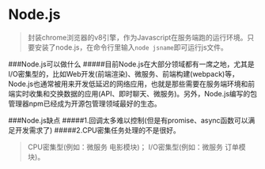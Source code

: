 # Node.js

> 封装chrome浏览器的v8引擎，作为Javascript在服务端跑的运行环境。只要安装了node.js，在命令行里输入`node jsname`即可运行js文件。

###Node.js可以做什么
#####目前Node.js在大部分领域都有一席之地，尤其是I/O密集型的，比如Web开发(前端渲染)、微服务、前端构建(webpack)等，Node.js也通常被用来开发低延迟的网络应用，也就是那些需要在服务端环境和前端实时收集和交换数据的应用(API、即时聊天、微服务)。另外，Node.js编写的包管理器npm已经成为开源包管理领域最好的生态。

###Node.js缺点
#####1.回调太多难以控制(但是有promise、async函数可以满足开发需求了)
#####2.CPU密集任务处理的不是很好。

> CPU密集型(例如：微服务 电影模块)； I/O密集型(例如：微服务 订单模块)。